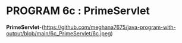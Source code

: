 # PROGRAM 6c : PrimeServlet

**PrimeServlet**-(https://github.com/meghana7675/java-program-with-output/blob/main/6c_PrimeServlet/6c.jpeg)


